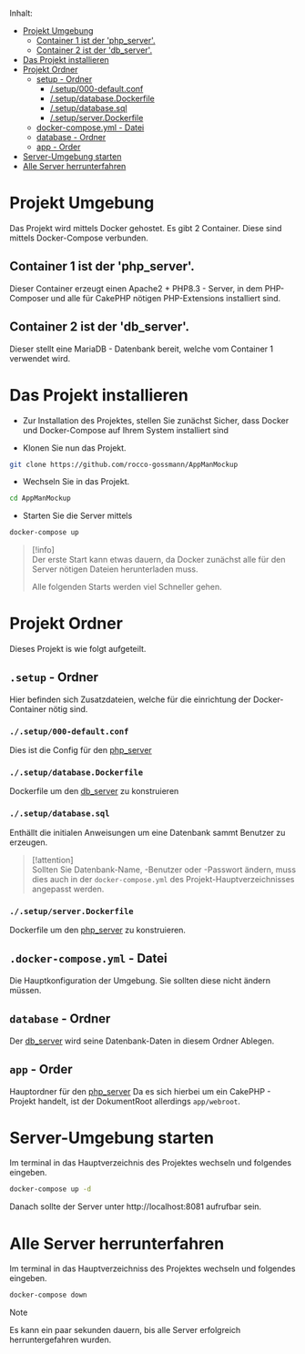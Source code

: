 Inhalt:
<!-- TOC -->

- [Projekt Umgebung](#projekt-umgebung)
    - [Container 1 ist der 'php_server'.](#container-1-ist-der-php_server)
    - [Container 2 ist der 'db_server'.](#container-2-ist-der-db_server)
- [Das Projekt installieren](#das-projekt-installieren)
- [Projekt Ordner](#projekt-ordner)
    - [setup - Ordner](#setup---ordner)
        - [/.setup/000-default.conf](#setup000-defaultconf)
        - [/.setup/database.Dockerfile](#setupdatabasedockerfile)
        - [/.setup/database.sql](#setupdatabasesql)
        - [/.setup/server.Dockerfile](#setupserverdockerfile)
    - [docker-compose.yml - Datei](#docker-composeyml---datei)
    - [database - Ordner](#database---ordner)
    - [app - Order](#app---order)
- [Server-Umgebung starten](#server-umgebung-starten)
- [Alle Server herrunterfahren](#alle-server-herrunterfahren)

<!-- /TOC -->



# Projekt Umgebung

Das Projekt wird mittels Docker gehostet.
Es gibt 2 Container. Diese sind mittels Docker-Compose verbunden.

## Container 1 ist der 'php_server'.

Dieser Container erzeugt einen Apache2 + PHP8.3 - Server, in dem PHP-Composer 
und alle für CakePHP nötigen PHP-Extensions installiert sind.


## Container 2 ist der 'db_server'.

Dieser stellt eine MariaDB - Datenbank bereit, welche vom Container 1 
verwendet wird.

# Das Projekt installieren

- Zur Installation des Projektes, stellen Sie zunächst Sicher, dass Docker und 
Docker-Compose auf Ihrem System installiert sind

- Klonen Sie nun das Projekt.
```bash
git clone https://github.com/rocco-gossmann/AppManMockup
```

- Wechseln Sie in das Projekt.
```bash
cd AppManMockup
```

- Starten Sie die Server mittels
```bash
docker-compose up
```

> [!info]  
> Der erste Start kann etwas dauern, da Docker zunächst alle für den 
> Server nötigen Dateien herunterladen muss.
>
> Alle folgenden Starts werden viel Schneller gehen.

# Projekt Ordner

Dieses Projekt is wie folgt aufgeteilt.

## `.setup` - Ordner
Hier befinden sich Zusatzdateien, welche für die einrichtung der
Docker-Container nötig sind.

### `./.setup/000-default.conf` 
Dies ist die Config für den [php_server](#container-1-ist-der-php_server)

### `./.setup/database.Dockerfile`
Dockerfile um den [db_server](#container-2-ist-der-db_server) zu konstruieren

### `./.setup/database.sql`
Enthällt die initialen Anweisungen um eine Datenbank sammt Benutzer zu
erzeugen. 
> [!attention]  
> Sollten Sie Datenbank-Name, -Benutzer oder -Passwort ändern,
> muss dies auch in der `docker-compose.yml` des Projekt-Hauptverzeichnisses
> angepasst werden.

### `./.setup/server.Dockerfile`
Dockerfile um den [php_server](#container-1-ist-der-php_server) zu konstruieren.

## `.docker-compose.yml` - Datei
Die Hauptkonfiguration der Umgebung. Sie sollten diese nicht ändern müssen.

## `database` - Ordner
Der [db_server](#container-2-ist-der-db_server) wird seine Datenbank-Daten in diesem Ordner Ablegen.

## `app` - Order
Hauptordner für den [php_server](#container-1-ist-der-php_server)
Da es sich hierbei um ein CakePHP - Projekt handelt, ist der DokumentRoot allerdings `app/webroot`.


# Server-Umgebung starten 
Im terminal in das Hauptverzeichnis des Projektes wechseln und folgendes eingeben.
```bash
docker-compose up -d
```

Danach sollte der Server unter http://localhost:8081 aufrufbar sein.


# Alle Server herrunterfahren
Im terminal in das Hauptverzeichniss des Projektes wechseln und folgendes eingeben.
```bash
docker-compose down 
```
> [!Note]
> Es kann ein paar sekunden dauern, bis alle Server erfolgreich herruntergefahren wurden.